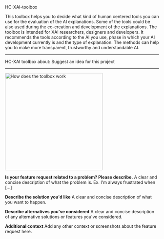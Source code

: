 HC-XAI-toolbox


This toolbox helps you to decide what kind of human centered tools you can use for the evaluation of the AI explanations. Some of the tools could be also used during the co-creation and development of the explanations. The toolbox is intended for XAI researchers, designers and developers.
It recommends the tools according to the AI you use, phase in which your AI development currently is and the type of explanation.
The methods can help you to make more transparent, trustworthy and understandable AI.

---
HC-XAI toolbox
about: Suggest an idea for this project

---
<img width="319" alt="How does the toolbox work" src="https://user-images.githubusercontent.com/35936990/199231943-a9761526-4588-4a35-a26a-c27e8f467a89.png">

**Is your feature request related to a problem? Please describe.**
A clear and concise description of what the problem is. Ex. I'm always frustrated when [...]

**Describe the solution you'd like**
A clear and concise description of what you want to happen.

**Describe alternatives you've considered**
A clear and concise description of any alternative solutions or features you've considered.

**Additional context**
Add any other context or screenshots about the feature request here.
